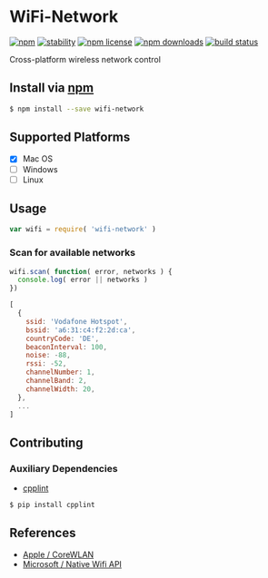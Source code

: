 # WiFi-Network
[![npm](https://img.shields.io/npm/v/wifi-network.svg?style=flat-square)](https://npmjs.com/package/wifi-network)
[![stability](https://img.shields.io/badge/stability-experimental-orange.svg?style=flat-square)](https://nodejs.org/api/documentation.html#documentation_stability_index)
[![npm license](https://img.shields.io/npm/l/wifi-network.svg?style=flat-square)](https://npmjs.com/package/wifi-network)
[![npm downloads](https://img.shields.io/npm/dm/wifi-network.svg?style=flat-square)](https://npmjs.com/package/wifi-network)
[![build status](https://img.shields.io/travis/jhermsmeier/node-wifi-network/master.svg?style=flat-square)](https://travis-ci.org/jhermsmeier/node-wifi-network)

Cross-platform wireless network control

## Install via [npm](https://npmjs.com)

```sh
$ npm install --save wifi-network
```

## Supported Platforms

- [x] Mac OS
- [ ] Windows
- [ ] Linux

## Usage

```js
var wifi = require( 'wifi-network' )
```

### Scan for available networks

```js
wifi.scan( function( error, networks ) {
  console.log( error || networks )
})
```

```js
[
  {
    ssid: 'Vodafone Hotspot',
    bssid: 'a6:31:c4:f2:2d:ca',
    countryCode: 'DE',
    beaconInterval: 100,
    noise: -88,
    rssi: -52,
    channelNumber: 1,
    channelBand: 2,
    channelWidth: 20,
  },
  ...
]
```

## Contributing

### Auxiliary Dependencies

- [cpplint](https://github.com/cpplint/cpplint)

```
$ pip install cpplint
```

## References

- [Apple / CoreWLAN](https://developer.apple.com/reference/corewlan)
- [Microsoft / Native Wifi API](https://msdn.microsoft.com/en-us/library/ms706556(VS.85).aspx)
